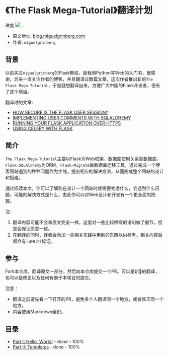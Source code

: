 # 《The Flask Mega-Tutorial》翻译计划

进度 ![](https://img.shields.io/badge/status-8%25-green.svg)

- 原文地址: [blog.miguelgrinberg.com](https://blog.miguelgrinberg.com/post/the-flask-mega-tutorial-part-i-hello-world)
- 作者: `miguelgrinberg`

背景
---

以前买过`miguelgrinberg`的Flask教程，是我用Python写Web的入门书，很感谢。后来一直关注作者的博客，并且翻译过数篇文章，这次作者推出新的`The Flask Mega-Tutorial`，于是就想翻译出来，方便广大中国的Flask开发者，便有了这个项目。

翻译过的文章:

- [HOW SECURE IS THE FLASK USER SESSION?](http://skyrover.me/2017/11/05/flask_user_session_security/)
- [IMPLEMENTING USER COMMENTS WITH SQLALCHEMY](http://skyrover.me/2017/10/31/user_comments_sqlalchemy/)
- [RUNNING YOUR FLASK APPLICATION OVER HTTPS](http://skyrover.me/2017/09/17/flask_https/)
- [USING CELERY WITH FLASK](http://skyrover.me/2017/03/01/Using-Celery-With-Flask/)

简介
---

`The Flask Mega-Tutorial`主要以Flask为Web框架，数据库使用关系型数据库，`Flask-SQLAlchemy`为ORM，`Flask-Migrate`做数据库迁移工具，通过完成一个博客网站遇到的种种问题作为主线，提出相应的解决方法，从而完成整个网站的设计和搭建。

通过阅读本文，你可以了解到在设计一个网站时候需要考虑什么，会遇到什么问题，可能的解决方式是什么，由此你可以对Web设计和开发有一个更全面的把握。

注: 

1. 翻译内容可能不会和原文完全一样，这里对一些比较啰嗦的语句做了删节，但是会保证原意一致。
2. 在翻译的同时，译者会添加一些相关实践中用到的东西以供参考。相关内容后都会有`[译者注]`标记。

参与
---

Fork本仓库，翻译原文一部分，然后向本仓库提交一个PR。可以是新的翻译，也可以是修正以及任何有助于本项目的提交。

注意：

- 翻译之前请先看一下打开的PR，避免多个人翻译同一个地方，或者修正同一个地方。
- 内容使用Markdown组织。

目录
---

- [Part I: Hello, World!](https://github.com/Microndgt/The-Flask-Mega-Tutorial/blob/master/The-Flask-Mega-Tutorial/part1.md) - done - 100%
- [Part II: Templates](https://github.com/Microndgt/The-Flask-Mega-Tutorial/blob/master/The-Flask-Mega-Tutorial/part2.md) - done - 100%